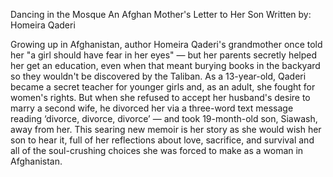 Dancing in the Mosque
An Afghan Mother's Letter to Her Son
Written by: Homeira Qaderi

Growing up in Afghanistan, author Homeira Qaderi's grandmother once told her "a girl should have fear in her eyes" — but her parents secretly helped her get an education, even when that meant burying books in the backyard so they wouldn't be discovered by the Taliban. As a 13-year-old, Qaderi became a secret teacher for younger girls and, as an adult, she fought for women's rights. But when she refused to accept her husband's desire to marry a second wife, he divorced her via a three-word text message reading ‘divorce, divorce, divorce’ — and took 19-month-old son, Siawash, away from her. This searing new memoir is her story as she would wish her son to hear it, full of her reflections about love, sacrifice, and survival and all of the soul-crushing choices she was forced to make as a woman in Afghanistan.